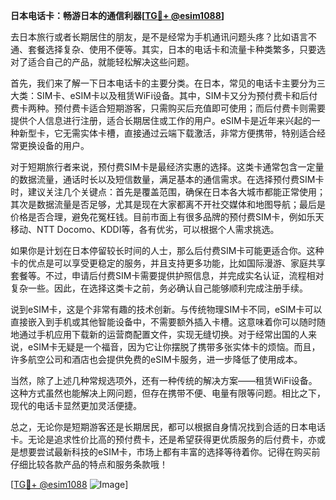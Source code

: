 **日本电话卡：畅游日本的通信利器[[TG💪+ @esim1088](https://t.me/s/esim1088)]**

去日本旅行或者长期居住的朋友，是不是经常为手机通讯问题头疼？比如语言不通、套餐选择复杂、使用不便等。其实，日本的电话卡和流量卡种类繁多，只要选对了适合自己的产品，就能轻松解决这些问题。

首先，我们来了解一下日本电话卡的主要分类。在日本，常见的电话卡主要分为三大类：SIM卡、eSIM卡以及租赁WiFi设备。其中，SIM卡又分为预付费卡和后付费卡两种。预付费卡适合短期游客，只需购买后充值即可使用；而后付费卡则需要提供个人信息进行注册，适合长期居住或工作的用户。eSIM卡是近年来兴起的一种新型卡，它无需实体卡槽，直接通过云端下载激活，非常方便携带，特别适合经常更换设备的用户。

对于短期旅行者来说，预付费SIM卡是最经济实惠的选择。这类卡通常包含一定量的数据流量，通话时长以及短信数量，满足基本的通信需求。在选择预付费SIM卡时，建议关注几个关键点：首先是覆盖范围，确保在日本各大城市都能正常使用；其次是数据流量是否足够，尤其是现在大家都离不开社交媒体和地图导航；最后是价格是否合理，避免花冤枉钱。目前市面上有很多品牌的预付费SIM卡，例如乐天移动、NTT Docomo、KDDI等，各有优劣，可以根据个人需求挑选。

如果你是计划在日本停留较长时间的人士，那么后付费SIM卡可能更适合你。这种卡的优点是可以享受更稳定的服务，并且支持更多功能，比如国际漫游、家庭共享套餐等。不过，申请后付费SIM卡需要提供护照信息，并完成实名认证，流程相对复杂一些。因此，在选择这类卡之前，务必确认自己能够顺利完成注册手续。

说到eSIM卡，这是个非常有趣的技术创新。与传统物理SIM卡不同，eSIM卡可以直接嵌入到手机或其他智能设备中，不需要额外插入卡槽。这意味着你可以随时随地通过手机应用下载新的运营商配置文件，实现无缝切换。对于经常出国的人来说，eSIM卡无疑是一个福音，因为它让你摆脱了携带多张实体卡的烦恼。而且，许多航空公司和酒店也会提供免费的eSIM卡服务，进一步降低了使用成本。

当然，除了上述几种常规选项外，还有一种传统的解决方案——租赁WiFi设备。这种方式虽然也能解决上网问题，但存在携带不便、电量有限等问题。相比之下，现代的电话卡显然更加灵活便捷。

总之，无论你是短期游客还是长期居民，都可以根据自身情况找到合适的日本电话卡。无论是追求性价比高的预付费卡，还是希望获得更优质服务的后付费卡，亦或是想要尝试最新科技的eSIM卡，市场上都有丰富的选择等待着你。记得在购买前仔细比较各款产品的特点和服务条款哦！

[[TG💪+ @esim1088](https://t.me/s/esim1088) ![Image](https://i.postimg.cc/4NQfJmqS/Snipaste-2025-05-13-00-14-12.png)]